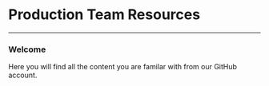 # Production Team Resources
***
### Welcome
Here you will find all the content you are familar with from our GitHub account.
